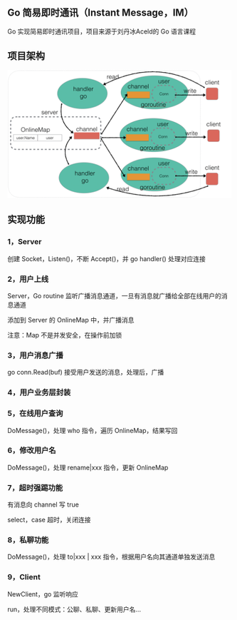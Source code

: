 ## Go 简易即时通讯（Instant Message，IM）

Go 实现简易即时通讯项目，项目来源于刘丹冰Aceld的 Go 语言课程

## 项目架构

![image-20250518221705359](./Pic/README.Pic/image-20250518221705359.png)

## 实现功能

### 1，Server

创建 Socket，Listen()，不断 Accept()，并 go handler() 处理对应连接

### 2，用户上线

Server，Go routine 监听广播消息通道，一旦有消息就广播给全部在线用户的消息通道

添加到 Server 的 OnlineMap 中，并广播消息

注意：Map 不是并发安全，在操作前加锁

### 3，用户消息广播

go conn.Read(buf) 接受用户发送的消息，处理后，广播

### 4，用户业务层封装

### 5，在线用户查询

DoMessage()，处理 who 指令，遍历 OnlineMap，结果写回

### 6，修改用户名

DoMessage()，处理 rename|xxx 指令，更新 OnlineMap

### 7，超时强踢功能

有消息向 channel 写 true

select，case 超时，关闭连接

### 8，私聊功能

DoMessage()，处理 to|xxx | xxx 指令，根据用户名向其通道单独发送消息

### 9，Client

NewClient，go 监听响应

run，处理不同模式：公聊、私聊、更新用户名...
